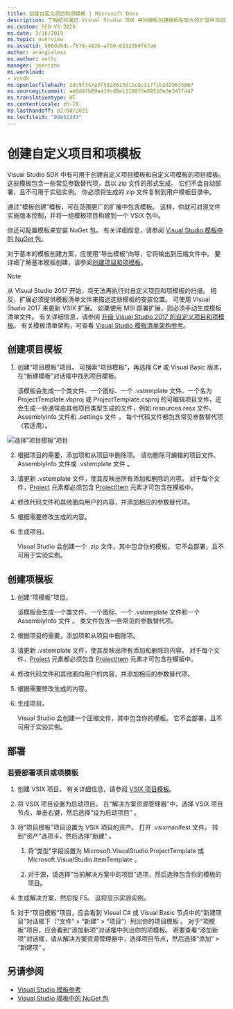 ```yaml
---
title: 创建自定义项目和项模板 | Microsoft Docs
description: 了解如何通过 Visual Studio SDK 中的模板创建模板在较大的扩展中添加模板。
ms.custom: SEO-VS-2020
ms.date: 3/16/2019
ms.topic: overview
ms.assetid: 586da5dc-f678-402b-afd0-0332959fd7a6
author: acangialosi
ms.author: anthc
manager: jmartens
ms.workload:
- vssdk
ms.openlocfilehash: 2dc5f347e3f5823613d11c8c217fcb2d29635867
ms.sourcegitcommit: ae6d47b09a439cd0e13180f5e89510e3e347fd47
ms.translationtype: HT
ms.contentlocale: zh-CN
ms.lasthandoff: 02/08/2021
ms.locfileid: "99851343"
---
```

# <a name="create-custom-project-and-item-templates"></a>创建自定义项目和项模板

Visual Studio SDK 中有可用于创建自定义项目模板和自定义项模板的项目模板。 这些模板包含一些常见参数替代项，且以 zip 文件的形式生成。 它们不会自动部署，且不可用于实验实例。 你必须将生成的 zip 文件复制到用户模板目录中。

通过“模板创建”模板，可在范围更广的扩展中包含模板。 这样，你就可对源文件实施版本控制，并将一组模板项目构建到一个 VSIX 包中。

你还可配置模板来安装 NuGet 包。 有关详细信息，请参阅 [Visual Studio 模板中的 NuGet 包](/nuget/visual-studio-extensibility/visual-studio-templates)。

对于基本的模板创建方案，应使用“导出模板”向导，它将输出到压缩文件中。 要详细了解基本模板创建，请参阅[创建项目和项模板](../ide/creating-project-and-item-templates.md)。

> [!NOTE]
> 从 Visual Studio 2017 开始，将无法再执行对自定义项目和项模板的扫描。 相反，扩展必须提供模板清单文件来描述这些模板的安装位置。 可使用 Visual Studio 2017 来更新 VSIX 扩展。 如果使用 MSI 部署扩展，则必须手动生成模板清单文件。 有关详细信息，请参阅 [升级 Visual Studio 2017 的自定义项目和项模板](../extensibility/upgrading-custom-project-and-item-templates-for-visual-studio-2017.md)。 有关模板清单架构，可查看 [Visual Studio 模板清单架构参考](../extensibility/visual-studio-template-manifest-schema-reference.md)。

## <a name="create-a-project-template"></a>创建项目模板

1. 创建“项目模板”项目。 可搜索“项目模板”，再选择 C# 或 Visual Basic 版本，在“新建模板”对话框中找到项目模板。

     该模板会生成一个类文件、一个图标、一个 .vstemplate 文件、一个名为 ProjectTemplate.vbproj 或 ProjectTemplate.csproj 的可编辑项目文件，还会生成一些通常由其他项目类型生成的文件，例如 resources.resx 文件、AssemblyInfo 文件和 .settings 文件     。 每个代码文件都包含常见参数替代项（若适用）。

![选择“项目模板”项目](media/project-template-selection.png)

2. 根据项目的需要，添加项和从项目中删除项。 请勿删除可编辑的项目文件、AssemblyInfo 文件或 .vstemplate 文件 。

3. 请更新 .vstemplate 文件，使其反映出所有添加和删除的内容。 对于每个文件，[Project](../extensibility/project-element-visual-studio-templates.md) 元素都必须包含 [ProjectItem](../extensibility/projectitem-element-visual-studio-item-templates.md) 元素才可包含在模板中。

4. 修改代码文件和其他面向用户的内容，并添加相应的参数替代项。

5. 根据需要修改生成的内容。

6. 生成项目。

     Visual Studio 会创建一个 .zip 文件，其中包含你的模板。 它不会部署，且不可用于实验实例。

## <a name="create-an-item-template"></a>创建项模板

1. 创建“项模板”项目。

     该模板会生成一个类文件、一个图标、一个 .vstemplate 文件和一个 AssemblyInfo 文件 。 类文件包含一些常见的参数替代项。

2. 根据项目的需要，添加项和从项目中删除项。

3. 请更新 .vstemplate 文件，使其反映出所有添加和删除的内容。 对于每个文件，[Project](../extensibility/project-element-visual-studio-templates.md) 元素都必须包含 [ProjectItem](../extensibility/projectitem-element-visual-studio-item-templates.md) 元素才可包含在模板中。

4. 修改代码文件和其他面向用户的内容，并添加相应的参数替代项。

5. 根据需要修改生成的内容。

6. 生成项目。

     Visual Studio 会创建一个压缩文件，其中包含你的模板。 它不会部署，且不可用于实验实例。

## <a name="deployment"></a>部署

### <a name="to-deploy-the-project-or-item-template"></a>若要部署项目或项模板

1. 创建 VSIX 项目。 有关详细信息，请参阅 [VSIX 项目模板](../extensibility/vsix-project-template.md)。

2. 将 VSIX 项目设置为启动项目。 在“解决方案资源管理器”中，选择 VSIX 项目节点，单击右键，然后选择“设为启动项目” 。

3. 将“项目模板”项目设置为 VSIX 项目的资产。 打开 .vsixmanifest 文件。 转到“资产”选项卡，然后选择“新建” 。

    1. 将“类型”字段设置为 Microsoft.VisualStudio.ProjectTemplate 或 Microsoft.VisualStudio.ItemTemplate  。

    2. 对于源，请选择“当前解决方案中的项目”选项，然后选择包含你的模板的项目。

4. 生成解决方案，然后按 F5。 这将显示实验实例。

5. 对于“项目模板”项目，应会看到 Visual C# 或 Visual Basic 节点中的“新建项目”对话框下（“文件” > “新建” > “项目”）列出你的项目模板   。 对于“项模板”项目，应会看到“添加新项”对话框中列出你的项模板。 若要查看“添加新项”对话框，请从解决方案资源管理器中，选择项目节点，然后选择“添加” > “新建项”   。

## <a name="see-also"></a>另请参阅

- [Visual Studio 模板参考](../ide/creating-project-and-item-templates.md)
- [Visual Studio 模板中的 NuGet 包](/nuget/visual-studio-extensibility/visual-studio-templates)
